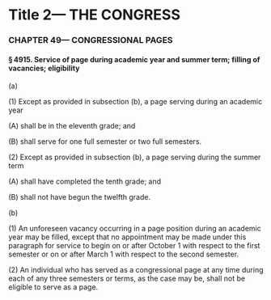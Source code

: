 
# Title 2— THE CONGRESS
### CHAPTER 49— CONGRESSIONAL PAGES
#### § 4915. Service of page during academic year and summer term; filling of vacancies; eligibility

(a)

(1) Except as provided in subsection (b), a page serving during an academic year

(A) shall be in the eleventh grade; and

(B) shall serve for one full semester or two full semesters.

(2) Except as provided in subsection (b), a page serving during the summer term

(A) shall have completed the tenth grade; and

(B) shall not have begun the twelfth grade.

(b)

(1) An unforeseen vacancy occurring in a page position during an academic year may be filled, except that no appointment may be made under this paragraph for service to begin on or after October 1 with respect to the first semester or on or after March 1 with respect to the second semester.

(2) An individual who has served as a congressional page at any time during each of any three semesters or terms, as the case may be, shall not be eligible to serve as a page.
